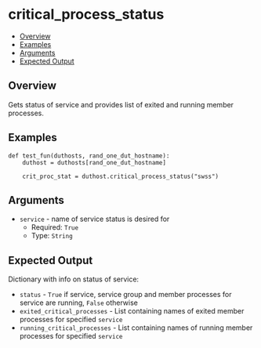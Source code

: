 # critical_process_status

- [Overview](#overview)
- [Examples](#examples)
- [Arguments](#arguments)
- [Expected Output](#expected-output)

## Overview
Gets status of service and provides list of exited and running member processes.

## Examples
```
def test_fun(duthosts, rand_one_dut_hostname):
    duthost = duthosts[rand_one_dut_hostname]

    crit_proc_stat = duthost.critical_process_status("swss")
```

## Arguments
- `service` - name of service status is desired for
    - Required: `True`
    - Type: `String`

## Expected Output
Dictionary with info on status of service:

- `status` - `True` if service, service group and member processes for service are running, `False` otherwise
- `exited_critical_processes` - List containing names of exited member processes for specified `service`
- `running_critical_processes` - List containing names of running member processes for specified `service`